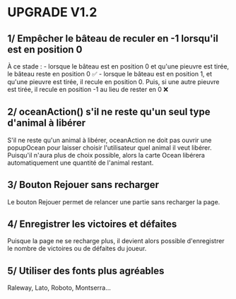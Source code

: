 # UPGRADE V1.2

## 1/ Empêcher le bâteau de reculer en -1 lorsqu'il est en position 0
À ce stade :
        - lorsque le bâteau est en position 0 et qu'une pieuvre est tirée, le bâteau reste en position 0 ✅
        - lorsque le bâteau est en position 1, et qu'une pieuvre est tirée, il recule en position 0. Puis, si une autre pieuvre est tirée, il recule en position -1 au lieu de rester en 0 ❌


## 2/ oceanAction() s'il ne reste qu'un seul type d'animal à libérer
S'il ne reste qu'un animal à libérer, oceanAction ne doit pas ouvrir une popupOcean pour laisser choisir l'utilisateur quel animal il veut libérer.
Puisqu'il n'aura plus de choix possible, alors la carte Ocean libérera automatiquement une quantité de l'animal restant.

## 3/ Bouton Rejouer sans recharger
Le bouton Rejouer permet de relancer une partie sans recharger la page.

## 4/ Enregistrer les victoires et défaites
Puisque la page ne se recharge plus, il devient alors possible d'enregistrer le nombre de victoires ou de défaites du joueur.

## 5/ Utiliser des fonts plus agréables
Raleway, Lato, Roboto, Montserra...